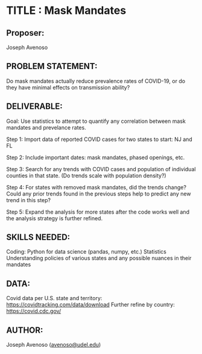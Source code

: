 # TITLE : Mask Mandates

## Proposer: 
Joseph Avenoso

## PROBLEM STATEMENT: 
Do mask mandates actually reduce prevalence rates of COVID-19, or do they have minimal effects on transmission ability?

## DELIVERABLE: 
Goal: Use statistics to attempt to quantify any correlation between mask mandates and prevelance rates.

Step 1: Import data of reported COVID cases for two states to start: NJ and FL

Step 2: Include important dates: mask mandates, phased openings, etc.

Step 3: Search for any trends with COVID cases and population of individual counties in that state. (Do trends scale with population density?)

Step 4: For states with removed mask mandates, did the trends change? Could any prior trends found in the previous steps help to predict any new trend in this step?

Step 5: Expand the analysis for more states after the code works well and the analysis strategy is further refined.

## SKILLS NEEDED: 
Coding: Python for data science (pandas, numpy, etc.)
Statistics
Understanding policies of various states and any possible nuances in their mandates

## DATA: 
Covid data per U.S. state and territory: https://covidtracking.com/data/download
Further refine by country: https://covid.cdc.gov/

## AUTHOR: 
Joseph Avenoso (avenoso@udel.edu)
